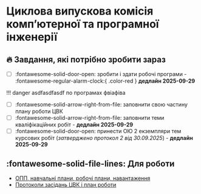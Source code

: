 # Циклова випускова комісія компʼютерної та програмної інженерії

## 🔥 Завдання, які потрібно зробити зараз


- [ ] :fontawesome-solid-door-open: зробити і здати робочі програми - :fontawesome-regular-alarm-clock:{ .color-red } **дедлайн 2025-09-29**

!!! danger asdfasdfasdf
    по програмах
    фвіафіва

- [ ] :fontawesome-solid-arrow-right-from-file: заповнити свою частину плану роботи ЦВК
- [ ] :fontawesome-solid-arrow-right-from-file: заповнити теми кваліфікаційних робіт - **дедлайн 2025-09-29**
- [ ] :fontawesome-solid-door-open: принести ОЮ 2 екземпляри тем курсових робіт (*затверджено протокол 2 від 30.09.2025*) - **дедлайн 2025-09-29**

## :fontawesome-solid-file-lines: Для роботи

- [ОПП, навчальні плани, робочі плани, навантаження](pages/opp.md)
- [Протоколи засідань ЦВК і план роботи](#)
